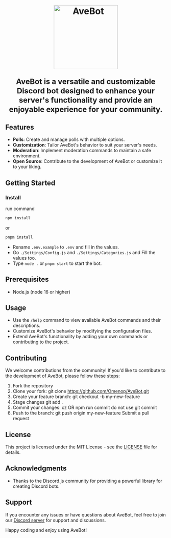 <h1 align="center">
  <br>
  <a href="https://github.com/NoBody-UU/AveBot-BETA"><img src="https://cdn.discordapp.com/avatars/1102681251137200188/537e957df7dfdeab6c714de4319bdde4.webp?size=4096" height="200" alt="AveBot"></a>
  <p style="font-size: smaller;">AveBot is a versatile and customizable Discord bot designed to enhance your server's functionality and provide an enjoyable experience for your community.</p>
</h1>

## Features

- **Polls**: Create and manage polls with multiple options.
- **Customization**: Tailor AveBot's behavior to suit your server's needs.
- **Moderation**: Implement moderation commands to maintain a safe environment.
- **Open Source**: Contribute to the development of AveBot or customize it to your liking.

## Getting Started

### Install
run command
```bash
npm install
```
or
```bash
pnpm install
```

- Rename `.env.example` to `.env` and fill in the values.
- Go `./Settings/Config.js` and `./Settings/Categories.js` and Fill the values too.
- Type `node .` or `pnpm start` to start the bot.

## Prerequisites

- Node.js (node 16 or higher)

## Usage

- Use the `/help` command to view available AveBot commands and their descriptions.
- Customize AveBot's behavior by modifying the configuration files.
- Extend AveBot's functionality by adding your own commands or contributing to the project.

## Contributing

We welcome contributions from the community! If you'd like to contribute to the development of AveBot, please follow these steps:

1. Fork the repository
2. Clone your fork: git clone https://github.com/Omenop/AveBot.git
3. Create your feature branch: git checkout -b my-new-feature
4. Stage changes git add .
5. Commit your changes: cz OR npm run commit do not use git commit
6. Push to the branch: git push origin my-new-feature
Submit a pull request

## License

This project is licensed under the MIT License - see the [LICENSE](LICENCE) file for details.

## Acknowledgments

- Thanks to the Discord.js community for providing a powerful library for creating Discord bots.

## Support

If you encounter any issues or have questions about AveBot, feel free to join our [Discord server](https://discord.gg/xgRyES3UM7) for support and discussions.

Happy coding and enjoy using AveBot!
